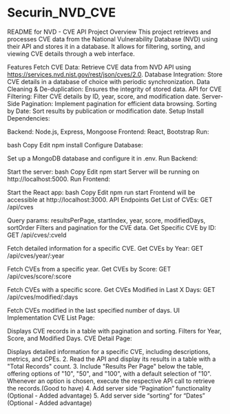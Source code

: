 # Securin_NVD_CVE
README for NVD - CVE API Project
Overview
This project retrieves and processes CVE data from the National Vulnerability Database (NVD) using their API and stores it in a database. It allows for filtering, sorting, and viewing CVE details through a web interface.

Features
Fetch CVE Data: Retrieve CVE data from NVD API using https://services.nvd.nist.gov/rest/json/cves/2.0.
Database Integration: Store CVE details in a database of choice with periodic synchronization.
Data Cleaning & De-duplication: Ensures the integrity of stored data.
API for CVE Filtering: Filter CVE details by ID, year, score, and modification date.
Server-Side Pagination: Implement pagination for efficient data browsing.
Sorting by Date: Sort results by publication or modification date.
Setup
Install Dependencies:

Backend: Node.js, Express, Mongoose
Frontend: React, Bootstrap
Run:

bash
Copy
Edit
npm install
Configure Database:

Set up a MongoDB database and configure it in .env.
Run Backend:

Start the server:
bash
Copy
Edit
npm start
Server will be running on http://localhost:5000.
Run Frontend:

Start the React app:
bash
Copy
Edit
npm run start
Frontend will be accessible at http://localhost:3000.
API Endpoints
Get List of CVEs:
GET /api/cves

Query params: resultsPerPage, startIndex, year, score, modifiedDays, sortOrder
Filters and pagination for the CVE data.
Get Specific CVE by ID:
GET /api/cves/:cveId

Fetch detailed information for a specific CVE.
Get CVEs by Year:
GET /api/cves/year/:year

Fetch CVEs from a specific year.
Get CVEs by Score:
GET /api/cves/score/:score

Fetch CVEs with a specific score.
Get CVEs Modified in Last X Days:
GET /api/cves/modified/:days

Fetch CVEs modified in the last specified number of days.
UI Implementation
CVE List Page:

Displays CVE records in a table with pagination and sorting.
Filters for Year, Score, and Modified Days.
CVE Detail Page:

Displays detailed information for a specific CVE, including descriptions, metrics, and CPEs.
2. Read the API and display its results in a table with a "Total Records" count.
3. Include "Results Per Page" below the table, offering options of "10", "50", and "100",
with a default selection of "10". Whenever an option is chosen, execute the
respective API call to retrieve the records.(Good to have)
4. Add server side “Pagination” functionality (Optional - Added advantage)
5. Add server side “sorting” for “Dates” (Optional - Added advantage)
